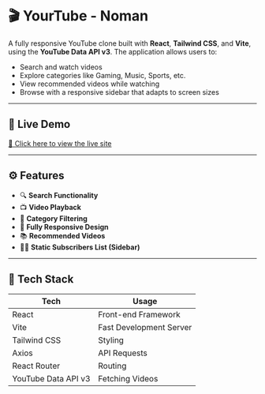 # 🎬 YourTube - Noman

A fully responsive YouTube clone built with **React**, **Tailwind CSS**, and **Vite**, using the **YouTube Data API v3**. The application allows users to:

- Search and watch videos
- Explore categories like Gaming, Music, Sports, etc.
- View recommended videos while watching
- Browse with a responsive sidebar that adapts to screen sizes

---

## 🚀 Live Demo

[🔗 Click here to view the live site](https://your-deployed-url.com)

---


## ⚙️ Features

- 🔍 **Search Functionality**
- 📺 **Video Playback**
- 🧭 **Category Filtering**
- 📱 **Fully Responsive Design**
- 📚 **Recommended Videos**
- 🧑‍💼 **Static Subscribers List (Sidebar)**

---

## 🧰 Tech Stack

| Tech        | Usage              |
|-------------|--------------------|
| React       | Front-end Framework |
| Vite        | Fast Development Server |
| Tailwind CSS| Styling            |
| Axios       | API Requests       |
| React Router| Routing            |
| YouTube Data API v3 | Fetching Videos |

